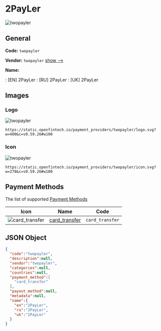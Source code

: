 
# 2PayLer 
![twopayler](https://static.openfintech.io/payment_providers/twopayler/logo.svg?w=400&c=v0.59.26#w100)  

## General 
 
**Code:** `twopayler` 
 
**Vendor:** `twopayler` [show -->](/vendors/twopayler/) 
 
**Name:** 
 
:	[EN] 2PayLer 
:	[RU] 2PayLer 
:	[UK] 2PayLer 
 

## Images 

### Logo 
 
![twopayler](https://static.openfintech.io/payment_providers/twopayler/logo.svg?w=400&c=v0.59.26#w100)  

```
https://static.openfintech.io/payment_providers/twopayler/logo.svg?w=400&c=v0.59.26#w100
```  

### Icon 
 
![twopayler](https://static.openfintech.io/payment_providers/twopayler/icon.svg?w=278&c=v0.59.26#w100)  

```
https://static.openfintech.io/payment_providers/twopayler/icon.svg?w=278&c=v0.59.26#w100
```  

## Payment Methods 
 
The list of supported [Payment Methods](/payment-methods/) 

|Icon|Name|Code| 
|:---:|:---:|:---:| 
|![card_transfer](https://static.openfintech.io/payment_methods/card_transfer/icon.svg?w=278&c=v0.59.26#w100) |[card_transfer](/payment-methods/card_transfer/)|`card_transfer`| 
 

## JSON Object 

```json
{
  "code":"twopayler",
  "description":null,
  "vendor":"twopayler",
  "categories":null,
  "countries":null,
  "payment_method":[
    "card_transfer"
  ],
  "payout_method":null,
  "metadata":null,
  "name":{
    "en":"2PayLer",
    "ru":"2PayLer",
    "uk":"2PayLer"
  }
}
```  
